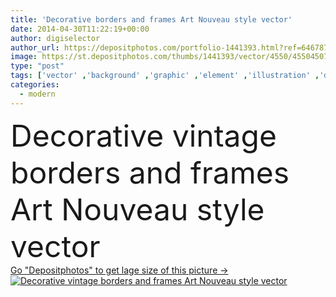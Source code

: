 ```yaml
---
title: 'Decorative borders and frames Art Nouveau style vector'
date: 2014-04-30T11:22:19+00:00
author: digiselector
author_url: https://depositphotos.com/portfolio-1441393.html?ref=64678756
image: https://st.depositphotos.com/thumbs/1441393/vector/4550/45504507/api_thumb_450.jpg?forcejpeg=true
type: "post"
tags: ['vector' ,'background' ,'graphic' ,'element' ,'illustration' ,'design' ,'set' ,'decoration' ,'decorative' ,'festive' ,'greeting' ,'label' ,'art' ,'Decor' ,'elegance' ,'floral' ,'Menu' ,'corner' ,'ornate' ,'style' ,'border' ,'card' ,'frame' ,'retro' ,'vintage' ,'banner' ,'ornament' ,'modern' ,'swirl' ,'elegant' ,'calligraphic' ,'invitation' ,'certificate' ,'ornamental' ,'arch' ,'filigree' ,'borders' ,'frames' ,'divider' ,'and' ,'flourish' ,'foliate' ,'swash' ,'nouveau' ,'et' ,'arte' ,'jugendstil' ,'dashes' ,'Marcos' ,'cadres' ]
categories: 
  - modern
---
```

<div aling="center">
            <font size="60"> Decorative vintage borders and frames Art Nouveau style vector</font>   
</div>
<div>
    <a href='https://st.depositphotos.com/thumbs/1441393/vector/4550/45504507/api_thumb_450.jpg?forcejpeg=true?ref=64678756' target=_blank > Go "Depositphotos" to get lage size of this picture ->
        <img href='https://st.depositphotos.com/thumbs/1441393/vector/4550/45504507/api_thumb_450.jpg?forcejpeg=true?ref=64678756' src='https://st.depositphotos.com/1441393/4550/v/950/depositphotos_45504507-stock-illustration-decorative-borders-and-frames-art.jpg?forcejpeg=true' alt='Decorative vintage borders and frames Art Nouveau style vector' >
    </a>
</div>
